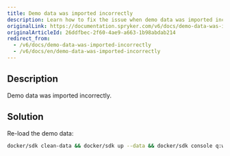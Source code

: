 ```yaml
---
title: Demo data was imported incorrectly
description: Learn how to fix the issue when demo data was imported incorrectly
originalLink: https://documentation.spryker.com/v6/docs/demo-data-was-imported-incorrectly
originalArticleId: 26ddfbec-2f60-4ae9-a663-1b98abdab214
redirect_from:
  - /v6/docs/demo-data-was-imported-incorrectly
  - /v6/docs/en/demo-data-was-imported-incorrectly
---
```


## Description
Demo data was imported incorrectly.

## Solution
Re-load the demo data:
```bash
docker/sdk clean-data && docker/sdk up --data && docker/sdk console q:w:s -v -s
```
